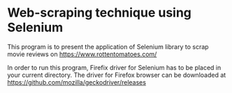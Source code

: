 # Web-scraping technique using Selenium

This program is to present the application of Selenium library to scrap movie reviews on https://www.rottentomatoes.com/ 

In order to run this program, Firefix driver for Selenium has to be placed in your current directory. 
The driver for Firefox browser can be downloaded at https://github.com/mozilla/geckodriver/releases
